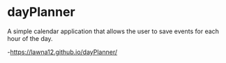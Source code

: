 # dayPlanner
A simple calendar application that allows the user to save events for each hour of the day.

-https://lawna12.github.io/dayPlanner/


